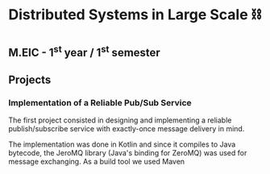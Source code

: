 # Distributed Systems in Large Scale ⛓

## M.EIC - 1<sup>st</sup> year / 1<sup>st</sup> semester

## Projects

### Implementation of a Reliable Pub/Sub Service

The first project consisted in designing and implementing a reliable publish/subscribe service with exactly-once message delivery in mind.

The implementation was done in Kotlin and since it compiles to Java bytecode, the JeroMQ library (Java's binding for ZeroMQ) was used for message exchanging. As a build tool we used Maven
